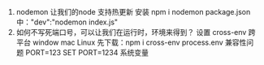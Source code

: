 1. nodemon  让我们的node  支持热更新
 安装 npm i nodemon
 package.json 中："dev":"nodemon index.js"
2. 如何不写死端口号，可以让我们在运行时，环境来得到？
  设置
  cross-env  跨平台  window mac Linux 先下载：npm i cross-env
  process.env  兼容性问题
  PORT=123  SET PORT=1234  系统变量